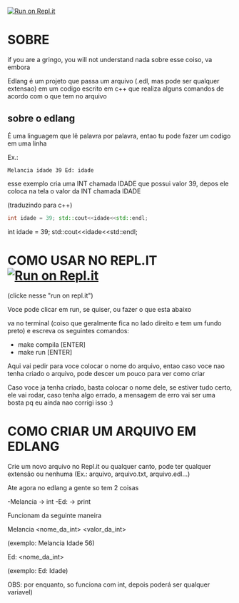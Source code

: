 [![Run on Repl.it](https://repl.it/badge/github/LucasPB710/Simples-terminal)](https://repl.it/github/LucasPB710/Simples-terminal)
# SOBRE

if you are a gringo, you will not understand nada sobre esse coiso, va embora

Edlang é um projeto que passa um arquivo (.edl, mas pode ser qualquer extensao) em um codigo escrito em c++ que realiza alguns comandos de acordo com o que tem no arquivo

## sobre o edlang

É uma linguagem que lê palavra por palavra, entao tu pode fazer um codigo em uma linha

Ex.: 

```
Melancia idade 39 Ed: idade
```

esse exemplo cria uma INT chamada IDADE que possui valor 39, depos ele coloca na tela o valor da INT chamada IDADE

(traduzindo para c++) 

```cpp
int idade = 39; std::cout<<idade<<std::endl;
```

 int idade = 39; std::cout<<idade<<std::endl; 

# COMO USAR NO REPL.IT [![Run on Repl.it](https://repl.it/badge/github/LucasPB710/Simples-terminal)](https://repl.it/github/LucasPB710/Simples-terminal)

(clicke nesse "run on repl.it")

Voce pode clicar em run, se quiser, ou fazer o que esta abaixo

va no terminal (coiso que geralmente fica no lado direito e tem um fundo preto) e escreva os seguintes comandos:

- make compila [ENTER]
- make run [ENTER]

Aqui vai pedir para voce colocar o nome do arquivo, entao caso voce nao tenha criado o arquivo, pode descer um pouco para ver como criar

Caso voce ja tenha criado, basta colocar o nome dele, se estiver tudo certo, ele vai rodar, caso tenha algo errado, a mensagem de erro vai ser uma bosta pq eu ainda nao corrigi isso :)

# COMO CRIAR UM ARQUIVO EM EDLANG

Crie um novo arquivo no Repl.it ou qualquer canto, pode ter qualquer extensão ou nenhuma (Ex.: arquivo, arquivo.txt, arquivo.edl...)

Ate agora no edlang a gente so tem 2 coisas

-Melancia -> int
-Ed: -> print

Funcionam da seguinte maneira

Melancia <nome_da_int> <valor_da_int> 

  (exemplo: Melancia Idade 56)

Ed: <nome_da_int>

  (exemplo: Ed: Idade)

OBS: por enquanto, so funciona com int, depois poderá ser qualquer variavel)
